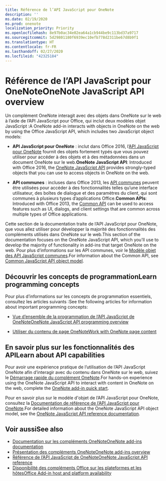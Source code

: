 ```yaml
---
title: Référence de l’API JavaScript pour OneNote
description: ''
ms.date: 02/19/2020
ms.prod: onenote
localization_priority: Priority
ms.openlocfilehash: 8e97b0ac34e02ea64a1cb944be9c113bd37a9717
ms.sourcegitcommit: 5d29801180f6939ec10efb778d2311be67d8b9f1
ms.translationtype: HT
ms.contentlocale: fr-FR
ms.lasthandoff: 02/27/2020
ms.locfileid: "42325184"
---
```

# <a name="onenote-javascript-api-overview"></a><span data-ttu-id="f4510-102">Référence de l’API JavaScript pour OneNote</span><span class="sxs-lookup"><span data-stu-id="f4510-102">OneNote JavaScript API overview</span></span>

<span data-ttu-id="f4510-103">Un complément OneNote interagit avec des objets dans OneNote sur le web à l’aide de l’API JavaScript pour Office, qui inclut deux modèles objet JavaScript :</span><span class="sxs-lookup"><span data-stu-id="f4510-103">A OneNote add-in interacts with objects in OneNote on the web by using the Office JavaScript API, which includes two JavaScript object models:</span></span>

* <span data-ttu-id="f4510-104">**API JavaScript pour OneNote** : inclut dans Office 2016, l’[API JavaScript pour OneNote](/javascript/api/onenote) fournit des objets fortement typés que vous pouvez utiliser pour accéder à des objets et à des métadonnées dans un document OneNote sur le web.</span><span class="sxs-lookup"><span data-stu-id="f4510-104">**OneNote JavaScript API**: Introduced with Office 2016, the [OneNote JavaScript API](/javascript/api/onenote) provides strongly-typed objects that you can use to access objects in OneNote on the web.</span></span> 

* <span data-ttu-id="f4510-105">**API communes** : incluses dans Office 2013, les [API communes](/javascript/api/office) peuvent être utilisées pour accéder à des fonctionnalités telles qu’une interface utilisateur, des boîtes de dialogue et des paramètres du client, qui sont communes à plusieurs types d’applications Office.</span><span class="sxs-lookup"><span data-stu-id="f4510-105">**Common APIs**: Introduced with Office 2013, the [Common API](/javascript/api/office) can be used to access features such as UI, dialogs, and client settings that are common across multiple types of Office applications.</span></span>

<span data-ttu-id="f4510-106">Cette section de la documentation traite de l’API JavaScript pour OneNote, que vous allez utiliser pour développer la majorité des fonctionnalités des compléments utilisés dans OneNote sur le web.</span><span class="sxs-lookup"><span data-stu-id="f4510-106">This section of the documentation focuses on the OneNote JavaScript API, which you'll use to develop the majority of functionality in add-ins that target OneNote on the web.</span></span> <span data-ttu-id="f4510-107">Pour plus d’informations sur les API communes, voir le [Modèle objet des API JavaScript communes](../../develop/office-javascript-api-object-model.md).</span><span class="sxs-lookup"><span data-stu-id="f4510-107">For information about the Common API, see [Common JavaScript API object model](../../develop/office-javascript-api-object-model.md).</span></span> 

## <a name="learn-programming-concepts"></a><span data-ttu-id="f4510-108">Découvrir les concepts de programmation</span><span class="sxs-lookup"><span data-stu-id="f4510-108">Learn programming concepts</span></span>

<span data-ttu-id="f4510-109">Pour plus d’informations sur les concepts de programmation essentiels, consultez les articles suivants :</span><span class="sxs-lookup"><span data-stu-id="f4510-109">See the following articles for information about important programming concepts:</span></span>

- [<span data-ttu-id="f4510-110">Vue d’ensemble de la programmation de l’API JavaScript de OneNote</span><span class="sxs-lookup"><span data-stu-id="f4510-110">OneNote JavaScript API programming overview</span></span>](../../onenote/onenote-add-ins-programming-overview.md)

- [<span data-ttu-id="f4510-111">Utiliser du contenu de page OneNote</span><span class="sxs-lookup"><span data-stu-id="f4510-111">Work with OneNote page content</span></span>](../../onenote/onenote-add-ins-page-content.md)

## <a name="learn-about-api-capabilities"></a><span data-ttu-id="f4510-112">En savoir plus sur les fonctionnalités des API</span><span class="sxs-lookup"><span data-stu-id="f4510-112">Learn about API capabilities</span></span>

<span data-ttu-id="f4510-113">Pour avoir une expérience pratique de l’utilisation de l’API JavaScript OneNote afin d’interagir avec du contenu dans OneNote sur le web, suivez le [Démarrage rapide du complément OneNote](../../quickstarts/onenote-quickstart.md).</span><span class="sxs-lookup"><span data-stu-id="f4510-113">For hands-on experience using the OneNote JavaScript API to interact with content in OneNote on the web, complete the [OneNote add-in quick start](../../quickstarts/onenote-quickstart.md).</span></span> 

<span data-ttu-id="f4510-114">Pour en savoir plus sur le modèle d'objet de l’API JavaScript pour OneNote, consultez la [Documentation de référence de l’API JavaScript pour OneNote](/javascript/api/onenote).</span><span class="sxs-lookup"><span data-stu-id="f4510-114">For detailed information about the OneNote JavaScript API object model, see the [OneNote JavaScript API reference documentation](/javascript/api/onenote).</span></span>

## <a name="see-also"></a><span data-ttu-id="f4510-115">Voir aussi</span><span class="sxs-lookup"><span data-stu-id="f4510-115">See also</span></span>

- [<span data-ttu-id="f4510-116">Documentation sur les compléments OneNote</span><span class="sxs-lookup"><span data-stu-id="f4510-116">OneNote add-ins documentation</span></span>](../../onenote/index.md)
- [<span data-ttu-id="f4510-117">Présentation des compléments OneNote</span><span class="sxs-lookup"><span data-stu-id="f4510-117">OneNote add-ins overview</span></span>](../../onenote/onenote-add-ins-programming-overview.md)
- [<span data-ttu-id="f4510-118">Référence de l’API JavaScript de OneNote</span><span class="sxs-lookup"><span data-stu-id="f4510-118">OneNote JavaScript API reference</span></span>](/javascript/api/onenote)
- [<span data-ttu-id="f4510-119">Disponibilité des compléments Office sur les plateformes et les hôtes</span><span class="sxs-lookup"><span data-stu-id="f4510-119">Office Add-in host and platform availability</span></span>](../../overview/office-add-in-availability.md)

